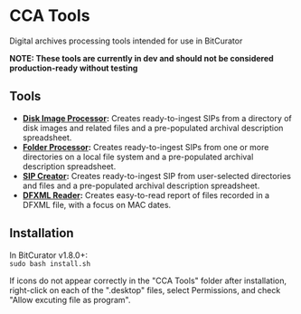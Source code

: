 # CCA Tools
Digital archives processing tools intended for use in BitCurator

**NOTE: These tools are currently in dev and should not be considered production-ready without testing**

## Tools

* **[Disk Image Processor](https://github.com/timothyryanwalsh/cca-diskimageprocessor):** Creates ready-to-ingest SIPs from a directory of disk images and related files and a pre-populated archival description spreadsheet.   
* **[Folder Processor](https://github.com/timothyryanwalsh/cca-folderprocessor):** Creates ready-to-ingest SIPs from one or more directories on a local file system and a pre-populated archival description spreadsheet.  
* **[SIP Creator](https://github.com/timothyryanwalsh/cca-sipcreator):** Creates ready-to-ingest SIP from user-selected directories and files and a pre-populated archival description spreadsheet.  
* **[DFXML Reader](https://github.com/timothyryanwalsh/dfxml-reader):** Creates easy-to-read report of files recorded in a DFXML file, with a focus on MAC dates.  

## Installation  
In BitCurator v1.8.0+:  
`sudo bash install.sh`  

If icons do not appear correctly in the "CCA Tools" folder after installation, right-click on each of the ".desktop" files, select Permissions, and check "Allow excuting file as program".  
